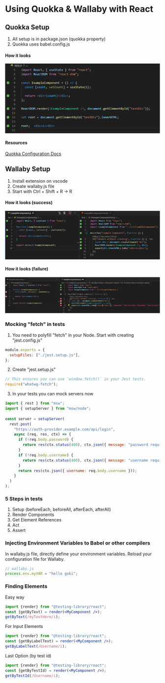 # Using Quokka & Wallaby with React


## Quokka Setup
1) All setup is in package.json (quokka property)
2) Quokka uses babel.config.js

#### How it looks
![Screenshot](Screenshot_Quokka.png)
#### Resources
[Quokka Configuration Docs](https://quokkajs.com//configuration.html)


## Wallaby Setup
1) Install extension on vscode
2) Create wallaby.js file
3) Start with Ctrl + Shift + R -> R

#### How it looks (success)
![Screenshot](Screenshot_Wallaby.png)

#### How it looks (failure)
![Screenshot](Screenshot_Wallaby_failure.png)

### Mocking "fetch" in tests
1) You need to polyfill "fetch" in your Node. Start with creating "jest.config.js"
```js
module.exports = {
  setupFiles: ["./jest.setup.js"],
};
```

2) Create "jest.setup.js"
```js
// This ensures you can use `window.fetch()` in your Jest tests.
require("whatwg-fetch");
```

3) In your tests you can mock servers now
```js
import { rest } from "msw";
import { setupServer } from "msw/node";

const server = setupServer(
  rest.post(
    "https://auth-provider.example.com/api/login",
    async (req, res, ctx) => {
      if (!req.body.password) {
        return res(ctx.status(400), ctx.json({ message: "password required" }));
      }
      if (!req.body.username) {
        return res(ctx.status(400), ctx.json({ message: "username required" }));
      }
      return res(ctx.json({ username: req.body.username }));
    }
  )
);
```

### 5 Steps in tests
1) Setup (beforeEach, beforeAll, afterEach, afterAll)
2) Render Components
3) Get Element References
4) Act
5) Assert

### Injecting Environment Variables to Babel or other compilers
In wallaby.js file, directly define your environment variables. Reload your configuration file for Wallaby.
```js
// wallaby.js
process.env.myVAR = "hello goki";
```

### Finding Elements
Easy way
```jsx
import {render} from "@testing-library/react";
const {getByText) = render(<MyComponent />);
getByText(/myTextHere/i);
```

For Input Elements
```jsx
import {render} from "@testing-library/react";
const {getByLabelText) = render(<MyComponent />);
getByLabelText(/Username/i);
```

Last Option (by test id)
```jsx
import {render} from "@testing-library/react";
const {getByTestId) = render(<MyComponent />);
getByTestId(/Username/i);
```

